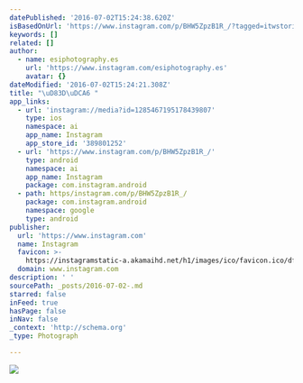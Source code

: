 ```yaml
---
datePublished: '2016-07-02T15:24:38.620Z'
isBasedOnUrl: 'https://www.instagram.com/p/BHW5ZpzB1R_/?tagged=itwstories'
keywords: []
related: []
author:
  - name: esiphotography.es
    url: 'https://www.instagram.com/esiphotography.es'
    avatar: {}
dateModified: '2016-07-02T15:24:21.308Z'
title: "\uD83D\uDCA6 "
app_links:
  - url: 'instagram://media?id=1285467195178439807'
    type: ios
    namespace: ai
    app_name: Instagram
    app_store_id: '389801252'
  - url: 'https://www.instagram.com/p/BHW5ZpzB1R_/'
    type: android
    namespace: ai
    app_name: Instagram
    package: com.instagram.android
  - path: https/instagram.com/p/BHW5ZpzB1R_/
    package: com.instagram.android
    namespace: google
    type: android
publisher:
  url: 'https://www.instagram.com'
  name: Instagram
  favicon: >-
    https://instagramstatic-a.akamaihd.net/h1/images/ico/favicon.ico/dfa85bb1fd63.ico
  domain: www.instagram.com
description: ' '
sourcePath: _posts/2016-07-02-.md
starred: false
inFeed: true
hasPage: false
inNav: false
_context: 'http://schema.org'
_type: Photograph

---
```

![   ](https://scontent.cdninstagram.com/t51.2885-15/s640x640/sh0.08/e35/13597616_519930378215808_14407407_n.jpg?ig_cache_key=MTI4NTQ2NzE5NTE3ODQzOTgwNw%3D%3D.2)